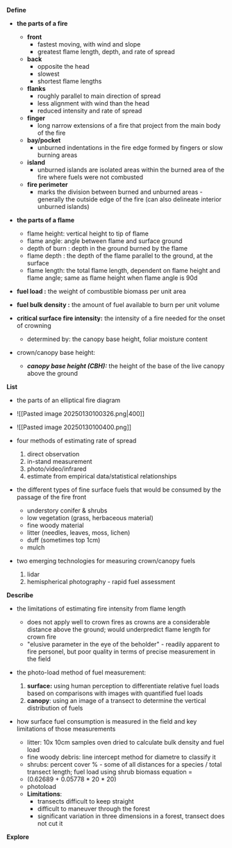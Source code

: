 **Define**

- **the parts of a fire**
	- **front**
		- fastest moving, with wind and slope
		- greatest flame length, depth, and rate of spread
	- **back**
		- opposite the head
		- slowest
		- shortest flame lengths
	- **flanks**
		- roughly parallel to main direction of spread
		- less alignment with wind than the head
		- reduced intensity and rate of spread
	- **finger**
		- long narrow extensions of a fire that project from the main body of the fire
	- **bay/pocket**
		- unburned indentations in the fire edge formed by fingers or slow burning areas
	- **island**
		- unburned islands are isolated areas within the burned area of the fire where fuels were not combusted
	- **fire perimeter**
		- marks the division between burned and unburned areas - generally the outside edge of the fire (can also delineate interior unburned islands)

- **the parts of a flame**
	- flame height: vertical height to tip of flame
	- flame angle: angle between flame and surface ground
	- depth of burn : depth in the ground burned by the flame
	- flame depth : the depth of the flame parallel to the ground, at the surface
	- flame length: the total flame length, dependent on flame height and flame angle; same as flame height when flame angle is 90d

- **fuel load :** the weight of combustible biomass per unit area

- **fuel bulk density :** the amount of fuel available to burn per unit volume

- **critical surface fire intensity:** the intensity of a fire needed for the onset of crowning
	- determined by: the canopy base height, foliar moisture content

- crown/canopy base height:
	- ***canopy base height (CBH):*** the height of the base of the live canopy above the ground

**List** 

- the parts of an elliptical fire diagram
- ![[Pasted image 20250130100326.png|400]]
- ![[Pasted image 20250130100400.png]]

- four methods of estimating rate of spread
	1. direct observation
	2. in-stand measurement
	3. photo/video/infrared
	4. estimate from empirical data/statistical relationships

- the different types of fine surface fuels that would be consumed by the passage of the fire front  
	- understory conifer & shrubs
	- low vegetation (grass, herbaceous material)
	- fine woody material
	- litter (needles, leaves, moss, lichen)
	- duff (sometimes top 1cm)
	- mulch
    
- two emerging technologies for measuring crown/canopy fuels
	1. lidar
	2. hemispherical photography - rapid fuel assessment

**Describe**

- the limitations of estimating fire intensity from flame length
	- does not apply well to crown fires as crowns are a considerable distance above the ground; would underpredict flame length for crown fire
	- "elusive parameter in the eye of the beholder" - readily apparent to fire personel, but poor quality in terms of precise measurement in the field
- the photo-load method of fuel measurement:
	1. **surface:**  using human perception to differentiate relative fuel loads based on  comparisons with images with quantified fuel loads
	2. **canopy**: using an image of a transect to determine the vertical distribution of fuels

- how surface fuel consumption is measured in the field and key limitations of those measurements
	- litter: 10x 10cm samples oven dried to calculate bulk density and fuel load
	- fine woody debris: line intercept method for diametre to classify it
	- shrubs: percent cover % - some of all distances for a species / total transect length; fuel load using shrub biomass equation =
	- (0.62689 + 0.05778 * 20 * 20)
	- photoload
	- **Limitations**: 
		- transects difficult to keep straight
		- difficult to maneuver through the forest
		- significant variation in three dimensions in a forest, transect does not cut it

**Explore**